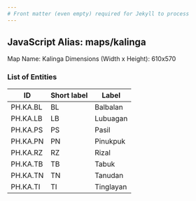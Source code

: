 ```yaml
---
# Front matter (even empty) required for Jekyll to process
---
```


## JavaScript Alias: maps/kalinga

Map Name: Kalinga
Dimensions (Width x Height): 610x570





### List of Entities

ID | Short label | Label
---|---|---|
PH.KA.BL | BL | Balbalan
PH.KA.LB | LB | Lubuagan
PH.KA.PS | PS | Pasil
PH.KA.PN | PN | Pinukpuk
PH.KA.RZ | RZ | Rizal
PH.KA.TB | TB | Tabuk
PH.KA.TN | TN | Tanudan
PH.KA.TI | TI | Tinglayan